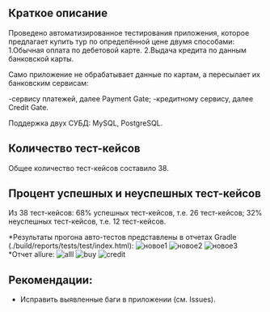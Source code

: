 ## Краткое описание
Проведено автоматизированное тестирования приложения, которое предлагает купить тур по определённой цене двумя способами:
1.Обычная оплата по дебетовой карте.
2.Выдача кредита по данным банковской карты.

Само приложение не обрабатывает данные по картам, а пересылает их банковским сервисам:

-сервису платежей, далее Payment Gate;
-кредитному сервису, далее Credit Gate.

Поддержка двух СУБД: MySQL, PostgreSQL.

## Количество тест-кейсов
Общее количество тест-кейсов составило 38.

## Процент успешных и неуспешных тест-кейсов
Из 38 тест-кейсов:
68% успешных тест-кейсов, т.е. 26 тест-кейсов;
32% неуспешных тест-кейсов, т.е. 12 тест-кейсов.

*Результаты прогона авто-тестов представлены в отчетах Gradle (./build/reports/tests/test/index.html):
![новое1](https://github.com/IlyasValikov/DiplomQA/assets/127608608/ae4a768d-1caf-4c28-8eb8-4831b1505335)
![новое2](https://github.com/IlyasValikov/DiplomQA/assets/127608608/62f7281b-9750-4064-94e1-9300fe777040)
![новое3](https://github.com/IlyasValikov/DiplomQA/assets/127608608/1fecf01d-0548-46d4-8cd2-0a76c24ad481)
*Отчет allure:
![alll](https://github.com/IlyasValikov/DiplomQA/assets/127608608/3fd5f00e-1bdc-4b6d-9cf7-6300fe375248)
![buy](https://github.com/IlyasValikov/DiplomQA/assets/127608608/d6ae1524-c60f-4658-bcc7-f156ecdda1d4)
![credit](https://github.com/IlyasValikov/DiplomQA/assets/127608608/22332ad6-0942-4ff5-a670-9f985285949a)




## Рекомендации:
* Исправить выявленные баги в приложении (см. Issues).

